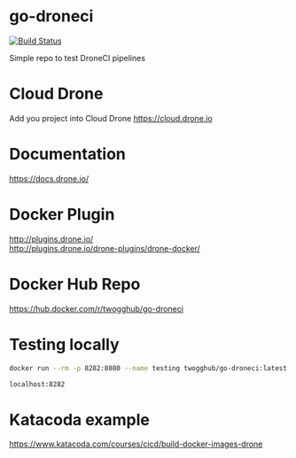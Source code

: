 # go-droneci
[![Build Status](https://cloud.drone.io/api/badges/twogg-git/go-droneci/status.svg)](https://cloud.drone.io/twogg-git/go-droneci)

Simple repo to test DroneCI pipelines 

# Cloud Drone 
Add you project into Cloud Drone
https://cloud.drone.io

# Documentation
https://docs.drone.io/

# Docker Plugin
http://plugins.drone.io/    
http://plugins.drone.io/drone-plugins/drone-docker/

# Docker Hub Repo
https://hub.docker.com/r/twogghub/go-droneci

# Testing locally
``` sh
docker run --rm -p 8282:8080 --name testing twogghub/go-droneci:latest
```
```sh
localhost:8282
```

# Katacoda example
https://www.katacoda.com/courses/cicd/build-docker-images-drone
  

